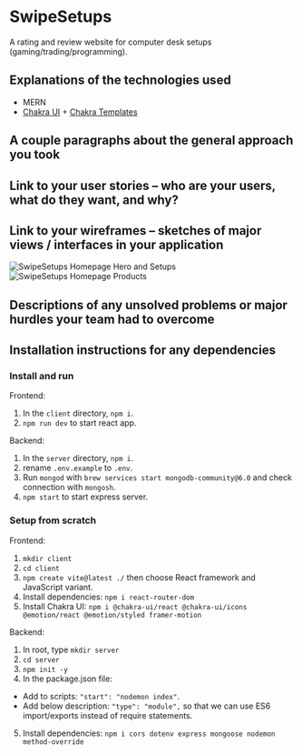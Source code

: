 # SwipeSetups 

A rating and review website for computer desk setups (gaming/trading/programming).

## Explanations of the technologies used

- MERN
- [Chakra UI](https://chakra-ui.com/getting-started) + [Chakra Templates](https://chakra-templates.dev/)

## A couple paragraphs about the general approach you took



## Link to your user stories – who are your users, what do they want, and why?



## Link to your wireframes – sketches of major views / interfaces in your application

![SwipeSetups Homepage Hero and Setups](https://user-images.githubusercontent.com/8282076/226174478-d799bf70-8c83-4586-bcbb-a23e9aac4363.png)
![SwipeSetups Homepage Products](https://user-images.githubusercontent.com/8282076/226174481-b2148a56-46d3-4d35-a488-41824abc01c1.png)


## Descriptions of any unsolved problems or major hurdles your team had to overcome



## Installation instructions for any dependencies

### Install and run

Frontend:
1. In the `client` directory, `npm i`.
2. `npm run dev` to start react app.

Backend:
1. In the `server` directory, `npm i`.
2. rename `.env.example` to `.env`.
3. Run `mongod` with `brew services start mongodb-community@6.0` and check connection with `mongosh`.
4. `npm start` to start express server.

### Setup from scratch

Frontend:
1. `mkdir client`
2. `cd client`
3. `npm create vite@latest ./` then choose React framework and JavaScript variant.
4. Install dependencies: `npm i react-router-dom`
5. Install Chakra UI: `npm i @chakra-ui/react @chakra-ui/icons @emotion/react @emotion/styled framer-motion`

Backend:
1. In root, type `mkdir server`
2. `cd server`
3. `npm init -y`
4. In the package.json file:
- Add to scripts: `"start": "nodemon index"`.
- Add below description: `"type": "module",` so that we can use ES6 import/exports instead of require statements.
5. Install dependencies: `npm i cors dotenv express mongoose nodemon method-override`